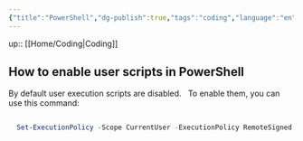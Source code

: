 ```yaml
---
{"title":"PowerShell","dg-publish":true,"tags":"coding","language":"en","permalink":"/coding/power-shell/","dgPassFrontmatter":true}
---
```


up:: [[Home/Coding\|Coding]]

## How to enable user scripts in PowerShell

By default user execution scripts are disabled.  
To enable them, you can use this command:

```PowerShell

  Set-ExecutionPolicy -Scope CurrentUser -ExecutionPolicy RemoteSigned

```
